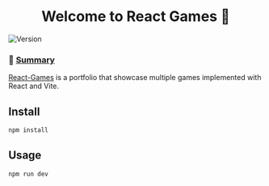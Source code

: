 <h1 align="center">Welcome to React Games 👋</h1>
<p>
  <img alt="Version" src="https://img.shields.io/badge/version-1.0.0-blue.svg?cacheSeconds=2592000" />
</p>

### 📑 [Summary]()
[React-Games]() is a portfolio that showcase multiple games implemented with React and Vite.

## Install

```sh
npm install
```

## Usage

```sh
npm run dev
```

